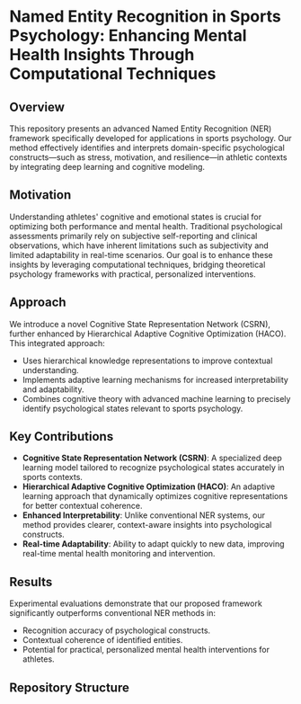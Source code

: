# Named Entity Recognition in Sports Psychology: Enhancing Mental Health Insights Through Computational Techniques

## Overview
This repository presents an advanced Named Entity Recognition (NER) framework specifically developed for applications in sports psychology. Our method effectively identifies and interprets domain-specific psychological constructs—such as stress, motivation, and resilience—in athletic contexts by integrating deep learning and cognitive modeling.

## Motivation
Understanding athletes' cognitive and emotional states is crucial for optimizing both performance and mental health. Traditional psychological assessments primarily rely on subjective self-reporting and clinical observations, which have inherent limitations such as subjectivity and limited adaptability in real-time scenarios. Our goal is to enhance these insights by leveraging computational techniques, bridging theoretical psychology frameworks with practical, personalized interventions.

## Approach
We introduce a novel Cognitive State Representation Network (CSRN), further enhanced by Hierarchical Adaptive Cognitive Optimization (HACO). This integrated approach:

- Uses hierarchical knowledge representations to improve contextual understanding.
- Implements adaptive learning mechanisms for increased interpretability and adaptability.
- Combines cognitive theory with advanced machine learning to precisely identify psychological states relevant to sports psychology.

## Key Contributions
- **Cognitive State Representation Network (CSRN)**: A specialized deep learning model tailored to recognize psychological states accurately in sports contexts.
- **Hierarchical Adaptive Cognitive Optimization (HACO)**: An adaptive learning approach that dynamically optimizes cognitive representations for better contextual coherence.
- **Enhanced Interpretability**: Unlike conventional NER systems, our method provides clearer, context-aware insights into psychological constructs.
- **Real-time Adaptability**: Ability to adapt quickly to new data, improving real-time mental health monitoring and intervention.

## Results
Experimental evaluations demonstrate that our proposed framework significantly outperforms conventional NER methods in:

- Recognition accuracy of psychological constructs.
- Contextual coherence of identified entities.
- Potential for practical, personalized mental health interventions for athletes.

## Repository Structure
